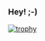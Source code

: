 ### Hey! ;-) 

[![trophy](https://github-profile-trophy.vercel.app/?username=ghoeffner&rank=-C,-B,-UNKNOWN&theme=onedark)](https://github.com/ryo-ma/github-profile-trophy)
<!--
**ghoeffner/ghoeffner** is a ✨ _special_ ✨ repository because its `README.md` (this file) appears on your GitHub profile.

Here are some ideas to get you started:

- 🔭 I’m currently working on ...
- 🌱 I’m currently learning ...
- 👯 I’m looking to collaborate on ...
- 🤔 I’m looking for help with ...
- 💬 Ask me about ...
- 📫 How to reach me: ...
- 😄 Pronouns: ...
- ⚡ Fun fact: ...
-->
